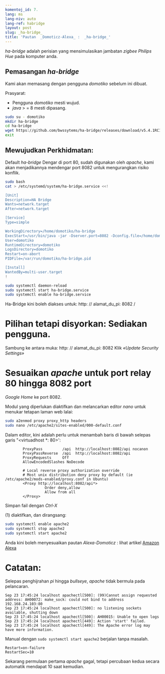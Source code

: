 ```yaml
---
komentoj_id: 7.
lang: ms
lang-niv: auto
lang-ref: habridge
layout: post
slug: _ha-bridge_
title: 'Pautan  _Domoticz-Alexa_ :  _ha-bridge_'
---
```


 _ha-bridge_ adalah perisian yang mensimulasikan jambatan _zigbee Philips Hue_ pada komputer anda.


## Pemasangan _ha-bridge_
Kami akan memasang dengan pengguna   _domotiko_   sebelum ini dibuat.  

Prasyarat:  
  *   Pengguna   _domotiko_   mesti wujud.  
  *   _java_   >  = 8 mesti dipasang.  

```bash
sudo su - domotiko
mkdir ha-bridge
cd ha-bridge
wget https://github.com/bwssytems/ha-bridge/releases/download/v5.4.1RC1/ha-bridge-5.4.1RC1.jar -O ha-bridge.jar
exit
```


## Mewujudkan Perkhidmatan:
Default _ha-bridge_ Dengar di port 80, sudah digunakan oleh _apache_, kami akan menjadikannya mendengar port 8082 untuk mengurangkan risiko konflik.

``` bash
sudo bash
cat > /etc/systemd/system/ha-bridge.service <<!

[Unit]
Description=HA Bridge
Wants=network.target
After=network.target

[Service]
Type=simple

WorkingDirectory=/home/domotiko/ha-bridge
ExecStart=/usr/bin/java -jar -Dserver.port=8082 -Dconfig.file=/home/domotiko/ha-bridge/data/habridge.config /home/domotiko/ha-bridge/ha-bridge.jar
User=domotiko
RuntimeDirectory=domotiko
LogsDirectory=domotiko
Restart=on-abort
PIDFile=/var/run/domotiko/ha-bridge.pid

[Install]
WantedBy=multi-user.target
!

sudo systemctl daemon-reload
sudo systemctl start ha-bridge.service
sudo systemctl enable ha-bridge.service
```

Ha-Bridge kini boleh diakses untuk: http: // alamat_du_pi: 8082 /

# Pilihan tetapi disyorkan: Sediakan pengguna.
Sambung ke antara muka: http: // alamat_du_pi: 8082
Klik _«Update Security Settings»_

# Sesuaikan _apache_ untuk port relay 80 hingga 8082 port
_Google Home_ ke port 8082.

Modul yang diperlukan diaktifkan dan melancarkan editor  _nano_  untuk menukar tetapan laman web lalai: 

``` bash
sudo a2enmod proxy proxy_http headers
sudo nano /etc/apache2/sites-enabled/000-default.conf
```

Dalam editor, kini adalah perlu untuk menambah baris di bawah selepas garis "<virtuadhost *: 80>':
```
        ProxyPass         /api  http://localhost:8082/api nocanon
        ProxyPassReverse  /api  http://localhost:8082/api
        ProxyRequests     Off
        AllowEncodedSlashes NoDecode

        # Local reverse proxy authorization override
        # Most unix distribution deny proxy by default (ie /etc/apache2/mods-enabled/proxy.conf in Ubuntu)
        <Proxy http://localhost:8082/api*>
                  Order deny,allow
                  Allow from all
        </Proxy>
```
Simpan fail dengan  _Ctrl-X_ 

(1) diaktifkan, dan dirangsang: 

```bash
sudo systemctl enable apache2
sudo systemctl stop apache2
sudo systemctl start apache2
```

Anda kini boleh menyesuaikan pautan _Alexa-Domoticz_ : lihat artikel
[Amazon Alexa](2021-08-14-alexa.md)

# Catatan:
Selepas penghijrahan _pi_ hingga _bullseye_, _apache_ tidak bermula pada pelancaran.
```
Sep 23 17:45:24 localhost apachectl[500]: (99)Cannot assign requested address: AH00072: make_sock: could not bind to address 192.168.24.103:80
Sep 23 17:45:24 localhost apachectl[500]: no listening sockets available, shutting down
Sep 23 17:45:24 localhost apachectl[500]: AH00015: Unable to open logs
Sep 23 17:45:24 localhost apachectl[449]: Action 'start' failed.
Sep 23 17:45:24 localhost apachectl[449]: The Apache error log may have more information.
```

Manual dengan `sudo systemctl start apache2` berjalan tanpa masalah.
```
Restart=on-failure
RestartSec=10
```

Sekarang permulaan pertama _apache_ gagal, tetapi percubaan kedua secara automatik mendapat 10 saat kemudian.

